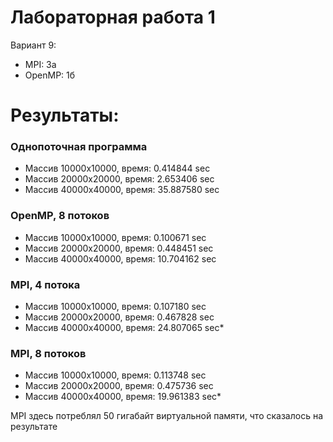 # Лабораторная работа 1

Вариант 9:

- MPI: 3а
- OpenMP: 1б


# Результаты:

### Однопоточная программа

- Массив 10000х10000, время: 0.414844 sec
- Массив 20000х20000, время: 2.653406 sec
- Массив 40000х40000, время: 35.887580 sec

### OpenMP, 8 потоков

- Массив 10000х10000, время: 0.100671 sec
- Массив 20000х20000, время: 0.448451 sec
- Массив 40000х40000, время: 10.704162 sec

### MPI, 4 потока

- Массив 10000х10000, время: 0.107180 sec
- Массив 20000х20000, время: 0.467828 sec
- Массив 40000х40000, время: 24.807065 sec*

### MPI, 8 потоков

- Массив 10000х10000, время: 0.113748 sec
- Массив 20000х20000, время: 0.475736 sec
- Массив 40000х40000, время: 19.961383 sec*


MPI здесь потреблял 50 гигабайт виртуальной памяти, что сказалось на результате